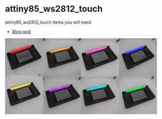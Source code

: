 # attiny85_ws2812_touch
attiny85_ws2812_touch
Items you will need.
* [Blog post](https://facelesstech.wordpress.com/2023/09/15/gameboy-macro-rgb-light-bar/)

![alt text](https://github.com/facelesstech/attiny85_ws2812_touch/blob/main/ds_lite_all_the_colours.png?raw=true)
